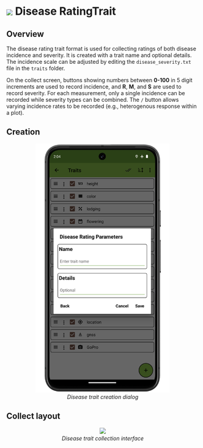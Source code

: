 <img ref="disease" style="vertical-align: middle;" src="_static/icons/formats/bug.png" width="40px"> Disease RatingTrait
======================================================================

Overview
--------

The disease rating trait format is used for collecting ratings of both disease incidence and severity. It is created with a trait name and optional
details. The incidence scale can be adjusted by editing the
`disease_severity.txt` file in the `traits` folder.

On the collect screen, buttons showing numbers between **0-100** in 5 digit
increments are used to record incidence, and **R**, **M**, and **S** are
used to record severity. For each measurement, only a single incidence
can be recorded while severity types can be combined. The `/` button
allows varying incidence rates to be recorded (e.g., heterogenous
response within a plot).

Creation
--------

<figure align="center" class="image">
  <img src="_static/images/traits/formats/create_disease_framed.png" width="350px"> 
  <figcaption><i>Disease trait creation dialog</i></figcaption> 
</figure>

Collect layout
--------------

<figure align="center" class="image">
  <img src="_static/images/traits/formats/collect_disease_framed.png" width="350px"> 
  <figcaption><i>Disease trait collection interface</i></figcaption> 
</figure>
